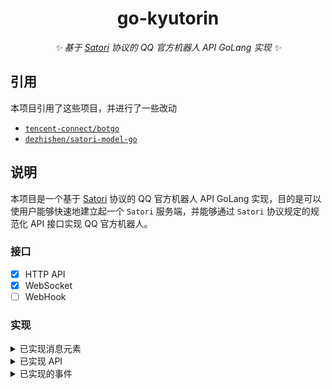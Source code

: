 <div align="center">

# go-kyutorin

_✨ 基于 [Satori](https://satori.js.org/zh-CN/) 协议的 QQ 官方机器人 API GoLang 实现 ✨_

</div>

## 引用

本项目引用了这些项目，并进行了一些改动

- [`tencent-connect/botgo`](https://github.com/tencent-connect/botgo)
- [`dezhishen/satori-model-go`](https://github.com/dezhishen/satori-model-go)

## 说明

本项目是一个基于 [Satori](https://satori.js.org/zh-CN/) 协议的 QQ 官方机器人 API GoLang 实现，目的是可以使用户能够快速地建立起一个 `Satori` 服务端，并能够通过 `Satori` 协议规定的规范化 API 接口实现 QQ 官方机器人。

### 接口

- [x] HTTP API
- [x] WebSocket
- [ ] WebHook

### 实现

<details>
<summary>已实现消息元素</summary>

#### 符合 Satori 协议标准的消息元素

| 元素标签   | 功能      | QQ 频道 | QQ 单聊/群聊 |
|-----------|-----------|---------|-------------|
| -         | [纯文本]   | - [x]  | - [x]        |
| `<at>`    | [提及用户] | - [x]  | - [ ]        |
| `<sharp>` | [提及频道] | - [x]  | - [ ]        |
| `<img>`   | [图片]     | - [x]  | - [x]        |
| `<audio>` | [语音]     | - [ ]  | - [x]        |
| `<video>` | [视频]     | - [ ]  | - [x]        |
| `<quote>` | [引用]     | - [x]  | - [ ]        |

[纯文本]: https://satori.js.org/zh-CN/protocol/elements.html#%E7%BA%AF%E6%96%87%E6%9C%AC
[提及用户]: https://satori.js.org/zh-CN/protocol/elements.html#%E6%8F%90%E5%8F%8A%E7%94%A8%E6%88%B7
[提及频道]: https://satori.js.org/zh-CN/protocol/elements.html#%E6%8F%90%E5%8F%8A%E9%A2%91%E9%81%93
[图片]: https://satori.js.org/zh-CN/protocol/elements.html#%E5%9B%BE%E7%89%87
[语音]: https://satori.js.org/zh-CN/protocol/elements.html#%E8%AF%AD%E9%9F%B3
[视频]: https://satori.js.org/zh-CN/protocol/elements.html#%E8%A7%86%E9%A2%91
[引用]: https://satori.js.org/zh-CN/protocol/elements.html#%E5%BC%95%E7%94%A8

#### 拓展消息元素

| 拓展元素标签 | 功能       | QQ 频道 | QQ 单聊/群聊 |
|-------------|-----------|---------|-------------|
| `<passive>` | [被动消息] | - [x]   | - [x]       |

</details>

<details>
<summary>已实现 API</summary>

#### 符合 Satori 协议标准的 API

| API                  | 功能              | QQ 频道 | QQ 单聊/群聊 |
|----------------------|-------------------|--------|--------------|
| /channel.get         | [获取群组频道]     | - [x]  | - [ ]        |
| /channel.list        | [获取群组频道列表] | - [x]  | - [ ]        |
| /channle.create      | [创建群组频道]     | - [x]  | - [ ]        |
| /channel.update      | [修改群组频道]     | - [x]  | - [ ]        |
| /channel.delete      | [删除群组频道]     | - [x]  | - [ ]        |
| /user.channel.create | [创建私聊频道]     | - [x]  | - [x]        |
| /guild.get           | [获取群组]         | - [x]  | - [ ]        |
| /guild.list          | [获取群组列表]     | - [x]  | - [ ]        |
| /guild.member.get    | [获取群组成员]     | - [x]  | - [ ]        |
| /guild.member.list   | [获取群组成员列表] | - [x]  | - [ ]        |
| /guild.member.kick   | [踢出群组成员]     | - [x]  | - [ ]        |
| /guild.role.list     | [获取群组角色列表] | - [x]  | - [ ]        |
| /guild.role.create   | [创建群组角色]     | - [x]  | - [ ]        |
| /guild.role.update   | [修改群组角色]     | - [x]  | - [ ]        |
| /guild.role.delete   | [删除群组角色]     | - [x]  | - [ ]        |
| /login.get           | [获取登录信息]     | - [x]  | - [x]        |
| /message.create      | [发送消息]         | - [x]  | - [x]        |
| /message.get         | [获取消息]         | - [x]  | - [ ]        |
| /message.delete      | [撤回消息]         | - [x]  | - [ ]        |
| /message.update      | [编辑消息]         | - [x]  | - [ ]        |
| /message.list        | [获取消息列表]     | - [x]  | - [ ]        |
| /reaction.create     | [添加表态]         | - [x]  | - [ ]        |
| /reaction.delete     | [删除表态]         | - [x]  | - [ ]        |
| /reaction.list       | [获取表态列表]     | - [x]  | - [ ]        |

[获取群组频道]: https://satori.js.org/zh-CN/resources/channel.html#%E8%8E%B7%E5%8F%96%E7%BE%A4%E7%BB%84%E9%A2%91%E9%81%93
[获取群组频道列表]: https://satori.js.org/zh-CN/resources/channel.html#%E8%8E%B7%E5%8F%96%E7%BE%A4%E7%BB%84%E9%A2%91%E9%81%93%E5%88%97%E8%A1%A8
[创建群组频道]: https://satori.js.org/zh-CN/resources/channel.html#%E5%88%9B%E5%BB%BA%E7%BE%A4%E7%BB%84%E9%A2%91%E9%81%93
[修改群组频道]: https://satori.js.org/zh-CN/resources/channel.html#%E4%BF%AE%E6%94%B9%E7%BE%A4%E7%BB%84%E9%A2%91%E9%81%93
[删除群组频道]: https://satori.js.org/zh-CN/resources/channel.html#%E5%88%A0%E9%99%A4%E7%BE%A4%E7%BB%84%E9%A2%91%E9%81%93
[创建私聊频道]: https://satori.js.org/zh-CN/resources/channel.html#%E5%88%9B%E5%BB%BA%E7%A7%81%E8%81%8A%E9%A2%91%E9%81%93
[获取群组]: https://satori.js.org/zh-CN/resources/guild.html#%E8%8E%B7%E5%8F%96%E7%BE%A4%E7%BB%84
[获取群组列表]: https://satori.js.org/zh-CN/resources/guild.html#%E8%8E%B7%E5%8F%96%E7%BE%A4%E7%BB%84%E5%88%97%E8%A1%A8
[获取群组成员]: https://satori.js.org/zh-CN/resources/member.html#%E8%8E%B7%E5%8F%96%E7%BE%A4%E7%BB%84%E6%88%90%E5%91%98
[获取群组成员列表]: https://satori.js.org/zh-CN/resources/member.html#%E8%8E%B7%E5%8F%96%E7%BE%A4%E7%BB%84%E6%88%90%E5%91%98%E5%88%97%E8%A1%A8
[踢出群组成员]: https://satori.js.org/zh-CN/resources/member.html#%E8%B8%A2%E5%87%BA%E7%BE%A4%E7%BB%84%E6%88%90%E5%91%98
[获取群组角色列表]: https://satori.js.org/zh-CN/resources/role.html#%E8%8E%B7%E5%8F%96%E7%BE%A4%E7%BB%84%E8%A7%92%E8%89%B2%E5%88%97%E8%A1%A8
[创建群组角色]: https://satori.js.org/zh-CN/resources/role.html#%E5%88%9B%E5%BB%BA%E7%BE%A4%E7%BB%84%E8%A7%92%E8%89%B2
[修改群组角色]: https://satori.js.org/zh-CN/resources/role.html#%E4%BF%AE%E6%94%B9%E7%BE%A4%E7%BB%84%E8%A7%92%E8%89%B2
[删除群组角色]: https://satori.js.org/zh-CN/resources/role.html#%E5%88%A0%E9%99%A4%E7%BE%A4%E7%BB%84%E8%A7%92%E8%89%B2
[获取登录信息]: https://satori.js.org/zh-CN/resources/login.html#%E8%8E%B7%E5%8F%96%E7%99%BB%E5%BD%95%E4%BF%A1%E6%81%AF
[发送消息]: https://satori.js.org/zh-CN/resources/message.html#%E5%8F%91%E9%80%81%E6%B6%88%E6%81%AF
[获取消息]: https://satori.js.org/zh-CN/resources/message.html#%E8%8E%B7%E5%8F%96%E6%B6%88%E6%81%AF
[撤回消息]: https://satori.js.org/zh-CN/resources/message.html#%E6%92%A4%E5%9B%9E%E6%B6%88%E6%81%AF
[编辑消息]: https://satori.js.org/zh-CN/resources/message.html#%E7%BC%96%E8%BE%91%E6%B6%88%E6%81%AF
[获取消息列表]: https://satori.js.org/zh-CN/resources/message.html#%E8%8E%B7%E5%8F%96%E6%B6%88%E6%81%AF%E5%88%97%E8%A1%A8
[添加表态]: https://satori.js.org/zh-CN/resources/reaction.html#%E6%B7%BB%E5%8A%A0%E8%A1%A8%E6%80%81
[删除表态]: https://satori.js.org/zh-CN/resources/reaction.html#%E5%88%A0%E9%99%A4%E8%A1%A8%E6%80%81
[获取表态列表]: https://satori.js.org/zh-CN/resources/reaction.html#%E8%8E%B7%E5%8F%96%E8%A1%A8%E6%80%81%E5%88%97%E8%A1%A8

</details>

<details>
<summary>已实现的事件</summary>

#### 符合 Satori 协议标准的事件

| 事件类型              | 事件                    | QQ 频道 | QQ 单聊/群聊 |
|----------------------|-------------------------|---------|-------------|
| guild-added          | [加入群组时触发]         | - [x]   | - [ ]       |
| guild-updated        | [群组被修改时触发]       | - [x]   | - [ ]       |
| guild-removed        | [退出群组时触发]         | - [x]   | - [ ]       |
| guild-member-added   | [群组成员增加时触发]     | - [x]   | - [ ]       |
| guild-member-updated | [群组成员信息更新时触发] | - [x]   | - [ ]       |
| guild-member-removed | [群组成员移除时触发]     | - [x]   | - [ ]       |
| message-created      | [当消息被创建时触发]     | - [x]   | - [x]       |
| message-deleted      | [当消息被删除时触发]     | - [x]   | - [ ]       |
| reaction-added       | [当表态被添加时触发]     | - [x]   | - [ ]       |
| reaction-removed     | [当表态被移除时触发]     | - [x]   | - [ ]       |

[加入群组时触发]: https://satori.js.org/zh-CN/resources/guild.html#guild-added
[群组被修改时触发]: https://satori.js.org/zh-CN/resources/guild.html#guild-updated
[退出群组时触发]: https://satori.js.org/zh-CN/resources/guild.html#guild-removed
[群组成员增加时触发]: https://satori.js.org/zh-CN/resources/member.html#guild-member-added
[群组成员信息更新时触发]: https://satori.js.org/zh-CN/resources/member.html#guild-member-updated
[群组成员移除时触发]: https://satori.js.org/zh-CN/resources/member.html#guild-member-removed
[当消息被创建时触发]: https://satori.js.org/zh-CN/resources/message.html#message-created
[当消息被删除时触发]: https://satori.js.org/zh-CN/resources/message.html#message-deleted
[当表态被添加时触发]: https://satori.js.org/zh-CN/resources/reaction.html#reaction-added
[当表态被移除时触发]: https://satori.js.org/zh-CN/resources/reaction.html#reaction-removed

#### 不符合 Satori 协议标准的事件

Satori 协议为无法直接通过 Satori 服务端获取的事件提供了 `internal` 事件，这意味着当用户收到 `internal` 事件后，可以直接通过事件结构的 `_type` 字段获取原生事件类型，并通过 `_data` 字段获取原生事件数据。

| 事件类型  | 事件          | QQ 频道 | QQ 单聊/群聊 |
|----------|---------------|---------|-------------|
| internal | [平台原生事件] | - [x]   | - [ ]       |

[平台原生事件]: https://satori.js.org/zh-CN/advanced/internal.html#%E5%B9%B3%E5%8F%B0%E5%8E%9F%E7%94%9F%E4%BA%8B%E4%BB%B6

与此同时，部分 Satori 协议标准事件也会存在 `_type` 字段和 `_data` 字段，用户可以通过该字段直接访问 QQ 原生事件数据。
